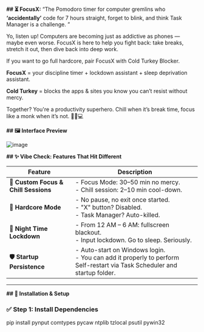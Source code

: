 **## ⏳ FocusX:**
“The Pomodoro timer for computer gremlins who **‘accidentally’** code for 7 hours straight, forget to blink, and think Task Manager is a challenge. ”

Yo, listen up! Computers are becoming just as addictive as phones — maybe even worse.
FocusX is here to help you fight back: take breaks, stretch it out, then dive back into deep work.

If you want to go full hardcore, pair FocusX with Cold Turkey Blocker.

**FocusX** = your discipline timer + lockdown assistant + sleep deprivation assistant.

**Cold Turkey** = blocks the apps & sites you know you can’t resist without mercy. 

Together? You're a productivity superhero.
Chill when it’s break time, focus like a monk when it’s not. 🧘‍♂️💻

**## 🖼️ Interface Preview**

![image](https://github.com/user-attachments/assets/e5465f4b-e612-4823-847f-0baca93cc048)

**## ✨ Vibe Check: Features That Hit Different**

| Feature | Description |
|--------|-------------|
| **🧠 Custom Focus & Chill Sessions** | - Focus Mode: 30–50 min no mercy. <br> - Chill session: 2–10 min cool-down. |
| **💪 Hardcore Mode** | - No pause, no exit once started. <br> - "X" button? Disabled. <br> - Task Manager? Auto-killed. |
| **🌙 Night Time Lockdown** | - From 12 AM – 6 AM: fullscreen blackout. <br> - Input lockdown. Go to sleep. Seriously. |
| **🛡️ Startup Persistence** | - Auto-start on Windows login. <br> - You can add it properly to perform Self-restart via Task Scheduler and startup folder. |

---

**## 🔧 Installation & Setup**

### ✅ Step 1: Install Dependencies

pip install pynput comtypes pycaw ntplib tzlocal psutil pywin32
